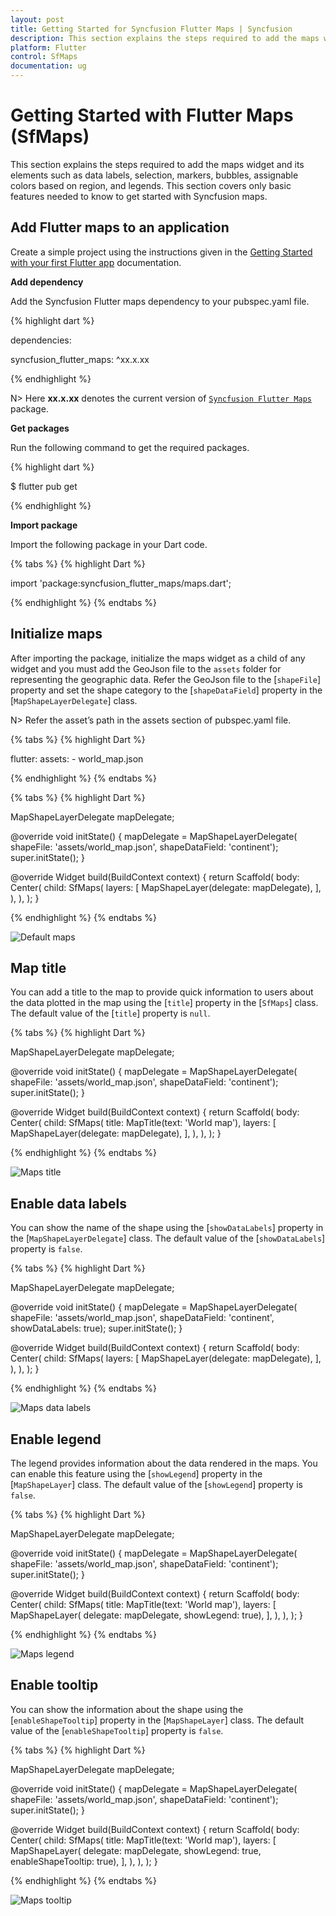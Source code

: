 ```yaml
---
layout: post
title: Getting Started for Syncfusion Flutter Maps | Syncfusion
description: This section explains the steps required to add the maps widget and its elements such as data labels, selection, markers, bubbles, assignable colors based on region, and legends.
platform: Flutter
control: SfMaps
documentation: ug
---
```


# Getting Started with Flutter Maps (SfMaps)
This section explains the steps required to add the maps widget and its elements such as data labels, selection, markers, bubbles, assignable colors based on region, and legends. This section covers only basic features needed to know to get started with Syncfusion maps.

## Add Flutter maps to an application
Create a simple project using the instructions given in the [Getting Started with your first Flutter app](https://flutter.dev/docs/get-started/test-drive?tab=vscode#create-app) documentation.

**Add dependency**

Add the Syncfusion Flutter maps dependency to your pubspec.yaml file.

{% highlight dart %}

dependencies:

syncfusion_flutter_maps: ^xx.x.xx

{% endhighlight %}

N> Here **xx.x.xx** denotes the current version of [`Syncfusion Flutter Maps`](https://pub.dev/packages/syncfusion_flutter_maps/versions) package.

**Get packages**

Run the following command to get the required packages.

{% highlight dart %}

$ flutter pub get

{% endhighlight %}

**Import package**

Import the following package in your Dart code.

{% tabs %}
{% highlight Dart %}

import 'package:syncfusion_flutter_maps/maps.dart';

{% endhighlight %}
{% endtabs %}

## Initialize maps

After importing the package, initialize the maps widget as a child of any widget and you must add the GeoJson file to the `assets` folder for representing the geographic data. Refer the GeoJson file to the [`shapeFile`] property and set the shape category to the [`shapeDataField`] property in the [`MapShapeLayerDelegate`] class.

N> Refer the asset’s path in the assets section of pubspec.yaml file.

{% tabs %}
{% highlight Dart %}

flutter:
  assets:
    - world_map.json

{% endhighlight %}
{% endtabs %}

{% tabs %}
{% highlight Dart %}

MapShapeLayerDelegate mapDelegate;

@override
void initState() {
  mapDelegate = MapShapeLayerDelegate(
      shapeFile: 'assets/world_map.json',
      shapeDataField: 'continent');
  super.initState();
}

@override
Widget build(BuildContext context) {
  return Scaffold(
    body: Center(
      child: SfMaps(
        layers: <MapLayer>[
          MapShapeLayer(delegate: mapDelegate),
        ],
      ),
    ),
  );
}

{% endhighlight %}
{% endtabs %}

![Default maps](images/getting-started/default_maps.png)

## Map title

You can add a title to the map to provide quick information to users about the data plotted in the map using the [`title`] property in the [`SfMaps`] class. The default value of the [`title`] property is `null`.

{% tabs %}
{% highlight Dart %}

 MapShapeLayerDelegate mapDelegate;

  @override
  void initState() {
    mapDelegate = MapShapeLayerDelegate(
        shapeFile: 'assets/world_map.json',
        shapeDataField: 'continent');
    super.initState();
  }

  @override
  Widget build(BuildContext context) {
    return Scaffold(
      body: Center(
        child: SfMaps(
          title: MapTitle(text: 'World map'),
          layers: <MapLayer>[
            MapShapeLayer(delegate: mapDelegate),
          ],
        ),
      ),
    );
  }

{% endhighlight %}
{% endtabs %}

![Maps title](images/getting-started/maps_title.png)

## Enable data labels

You can show the name of the shape using the [`showDataLabels`] property in the [`MapShapeLayerDelegate`] class. The default value of the [`showDataLabels`] property is `false`.

{% tabs %}
{% highlight Dart %}

MapShapeLayerDelegate mapDelegate;

@override
void initState() {
  mapDelegate = MapShapeLayerDelegate(
      shapeFile: 'assets/world_map.json',
      shapeDataField: 'continent',
      showDataLabels: true);
  super.initState();
}

@override
Widget build(BuildContext context) {
  return Scaffold(
    body: Center(
      child: SfMaps(
        layers: <MapLayer>[
          MapShapeLayer(delegate: mapDelegate),
        ],
      ),
    ),
  );
}

{% endhighlight %}
{% endtabs %}

![Maps data labels](images/getting-started/maps_data_labels.png)

## Enable legend

The legend provides information about the data rendered in the maps. You can enable this feature using the [`showLegend`] property in the [`MapShapeLayer`] class. The default value of the [`showLegend`] property is `false`.

{% tabs %}
{% highlight Dart %}

MapShapeLayerDelegate mapDelegate;

@override
void initState() {
  mapDelegate = MapShapeLayerDelegate(
      shapeFile: 'assets/world_map.json',
      shapeDataField: 'continent');
  super.initState();
}

@override
Widget build(BuildContext context) {
  return Scaffold(
    body: Center(
      child: SfMaps(
        title: MapTitle(text: 'World map'),
        layers: <MapLayer>[
          MapShapeLayer(
              delegate: mapDelegate,
              showLegend: true),
        ],
      ),
    ),
  );
}

{% endhighlight %}
{% endtabs %}

![Maps legend](images/getting-started/maps_legend.png)

## Enable tooltip

You can show the information about the shape using the [`enableShapeTooltip`] property in the [`MapShapeLayer`] class. The default value of the [`enableShapeTooltip`] property is `false`.

{% tabs %}
{% highlight Dart %}

MapShapeLayerDelegate mapDelegate;

@override
void initState() {
  mapDelegate = MapShapeLayerDelegate(
      shapeFile: 'assets/world_map.json',
      shapeDataField: 'continent');
  super.initState();
}

@override
Widget build(BuildContext context) {
  return Scaffold(
    body: Center(
      child: SfMaps(
        title: MapTitle(text: 'World map'),
        layers: <MapLayer>[
          MapShapeLayer(
              delegate: mapDelegate,
              showLegend: true,
              enableShapeTooltip: true),
        ],
      ),
    ),
  );
}

{% endhighlight %}
{% endtabs %}

![Maps tooltip](images/getting-started/maps_tooltip.png)
